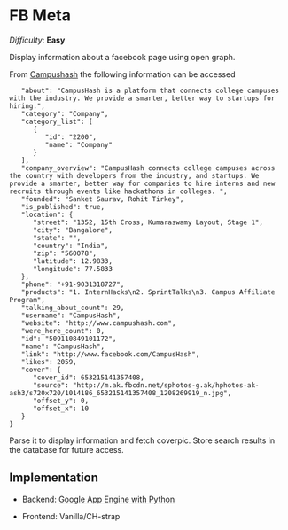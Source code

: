 FB Meta
=========

_Difficulty_: __Easy__

Display information about a facebook page using open graph.

From [Campushash](http://graph.facebook.com/campushash) the following information can be accessed

``` {
   "about": "CampusHash is a platform that connects college campuses with the industry. We provide a smarter, better way to startups for hiring.",
   "category": "Company",
   "category_list": [
      {
         "id": "2200",
         "name": "Company"
      }
   ],
   "company_overview": "CampusHash connects college campuses across the country with developers from the industry, and startups. We provide a smarter, better way for companies to hire interns and new recruits through events like hackathons in colleges. ",
   "founded": "Sanket Saurav, Rohit Tirkey",
   "is_published": true,
   "location": {
      "street": "1352, 15th Cross, Kumaraswamy Layout, Stage 1",
      "city": "Bangalore",
      "state": "",
      "country": "India",
      "zip": "560078",
      "latitude": 12.9833,
      "longitude": 77.5833
   },
   "phone": "+91-9031318727",
   "products": "1. InternHacks\n2. SprintTalks\n3. Campus Affiliate Program",
   "talking_about_count": 29,
   "username": "CampusHash",
   "website": "http://www.campushash.com",
   "were_here_count": 0,
   "id": "509110849101172",
   "name": "CampusHash",
   "link": "http://www.facebook.com/CampusHash",
   "likes": 2059,
   "cover": {
      "cover_id": 653215141357408,
      "source": "http://m.ak.fbcdn.net/sphotos-g.ak/hphotos-ak-ash3/s720x720/1014186_653215141357408_1208269919_n.jpg",
      "offset_y": 0,
      "offset_x": 10
   }
}
```
Parse it to display information and fetch coverpic. Store search results in the database for future access.

## Implementation ##

* Backend: [Google App Engine with Python](https://developers.google.com/appengine/docs/python/gettingstartedpython27/introduction)

* Frontend: Vanilla/CH-strap